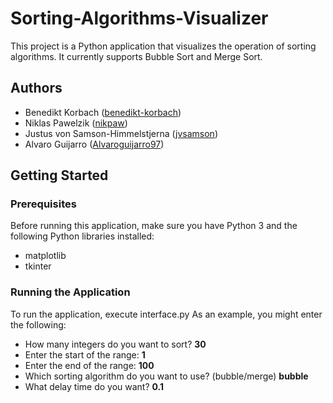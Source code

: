 # Sorting-Algorithms-Visualizer
This project is a Python application that visualizes the operation of sorting algorithms. It currently supports Bubble Sort and Merge Sort.

## Authors
- Benedikt Korbach ([benedikt-korbach](https://github.com/benedikt-korbach))
- Niklas Pawelzik ([nikpaw](https://github.com/nikpaw))
- Justus von Samson-Himmelstjerna ([jvsamson](https://github.com/jvsamson))
- Alvaro Guijarro ([Alvaroguijarro97](https://github.com/Alvaroguijarro97))

## Getting Started

### Prerequisites

Before running this application, make sure you have Python 3 and the following Python libraries installed:

- matplotlib
- tkinter

### Running the Application
To run the application, execute interface.py
As an example, you might enter the following:

- How many integers do you want to sort? **30**
- Enter the start of the range: **1**
- Enter the end of the range: **100**
- Which sorting algorithm do you want to use? (bubble/merge) **bubble**
- What delay time do you want? **0.1**
